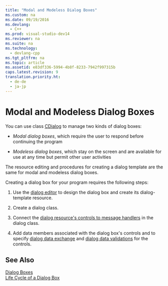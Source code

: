 ```yaml
---
title: "Modal and Modeless Dialog Boxes"
ms.custom: na
ms.date: 09/19/2016
ms.devlang: 
  - C++
ms.prod: visual-studio-dev14
ms.reviewer: na
ms.suite: na
ms.technology: 
  - devlang-cpp
ms.tgt_pltfrm: na
ms.topic: article
ms.assetid: e83df336-5994-4b8f-8233-7942f997315b
caps.latest.revision: 9
translation.priority.ht: 
  - de-de
  - ja-jp
---
```

# Modal and Modeless Dialog Boxes
You can use class [CDialog](../vs140/CDialog-Class.md) to manage two kinds of dialog boxes:  
  
-   *Modal dialog boxes*, which require the user to respond before continuing the program  
  
-   *Modeless dialog boxes*, which stay on the screen and are available for use at any time but permit other user activities  
  
 The resource editing and procedures for creating a dialog template are the same for modal and modeless dialog boxes.  
  
 Creating a dialog box for your program requires the following steps:  
  
1.  Use the [dialog editor](../vs140/Dialog-Editor.md) to design the dialog box and create its dialog-template resource.  
  
2.  Create a dialog class.  
  
3.  Connect the [dialog resource's controls to message handlers](../vs140/Adding-Event-Handlers-for-Dialog-Box-Controls.md) in the dialog class.  
  
4.  Add data members associated with the dialog box's controls and to specify [dialog data exchange](../vs140/Dialog-Data-Exchange.md) and [dialog data validations](../vs140/Dialog-Data-Validation.md) for the controls.  
  
## See Also  
 [Dialog Boxes](../vs140/Dialog-Boxes.md)   
 [Life Cycle of a Dialog Box](../vs140/Life-Cycle-of-a-Dialog-Box.md)